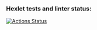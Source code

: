 ### Hexlet tests and linter status:
[![Actions Status](https://github.com/TikhonovVV/frontend-project-44/workflows/hexlet-check/badge.svg)](https://github.com/TikhonovVV/frontend-project-44/actions)